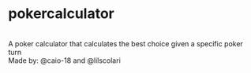 # pokercalculator
<br>
A poker calculator that calculates the best choice given a specific poker turn
<br>
Made by: @caio-18 and @lilscolari
